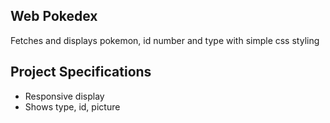 ## Web Pokedex
Fetches and displays pokemon, id number and type with simple css styling

## Project Specifications

- Responsive display 
- Shows type, id, picture
